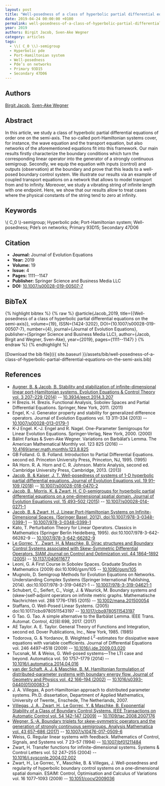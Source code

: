 ```yaml
---
layout: post
title: "Well-posedness of a class of hyperbolic partial differential equations on the semi-axis"
date: 2019-04-24 00:00:00 +0100
permalink: well-posedness-of-a-class-of-hyperbolic-partial-differential-equations-on-the-semi-axis
year: 2019
authors: Birgit Jacob, Sven-Ake Wegner
category: articles
tags:
  - \\( C_0 \\)-semigroup
  - Hyperbolic pde
  - Port-Hamiltonian system
  - Well-posedness
  - Pde’s on networks
  - Primary 93D15
  - Secondary 47D06
---
```

 
## Authors
[Birgit Jacob](authors/birgit-jacob), [Sven-Ake Wegner](authors/sven-ake-wegner)
 
## Abstract
In this article, we study a class of hyperbolic partial differential equations of order one on the semi-axis. The so-called port-Hamiltonian systems cover, for instance, the wave equation and the transport equation, but also networks of the aforementioned equations fit into this framework. Our main results firstly characterize the boundary conditions which turn the corresponding linear operator into the generator of a strongly continuous semigroup. Secondly, we equip the equation with inputs (control) and outputs (observation) at the boundary and prove that this leads to a well-posed boundary control system. We illustrate our results via an example of coupled transport equations on a network that allows to model transport from and to infinity. Moreover, we study a vibrating string of infinite length with one endpoint. Here, we show that our results allow to treat cases where the physical constants of the string tend to zero at infinity.
 
## Keywords
\\( C_0 \\)-semigroup; Hyperbolic pde; Port-Hamiltonian system; Well-posedness; Pde’s on networks; Primary 93D15; Secondary 47D06
 
## Citation
- **Journal:** Journal of Evolution Equations
- **Year:** 2019
- **Volume:** 19
- **Issue:** 4
- **Pages:** 1111--1147
- **Publisher:** Springer Science and Business Media LLC
- **DOI:** [10.1007/s00028-019-00507-7](https://doi.org/10.1007/s00028-019-00507-7)
 
## BibTeX
{% highlight bibtex %}
{% raw %}
@article{Jacob_2019,
  title={{Well-posedness of a class of hyperbolic partial differential equations on the semi-axis}},
  volume={19},
  ISSN={1424-3202},
  DOI={10.1007/s00028-019-00507-7},
  number={4},
  journal={Journal of Evolution Equations},
  publisher={Springer Science and Business Media LLC},
  author={Jacob, Birgit and Wegner, Sven-Ake},
  year={2019},
  pages={1111--1147}
}
{% endraw %}
{% endhighlight %}
 
[Download the bib file]({{ site.baseurl }}/assets/bib/well-posedness-of-a-class-of-hyperbolic-partial-differential-equations-on-the-semi-axis.bib)
 
## References
- [Augner, B. & Jacob, B. Stability and stabilization of infinite-dimensional linear port-Hamiltonian systems. Evolution Equations &amp; Control Theory vol. 3 207–229 (2014)](stability-and-stabilization-of-infinite-dimensional-linear-port-hamiltonian-systems) -- [10.3934/eect.2014.3.207](https://doi.org/10.3934/eect.2014.3.207)
- H Brezis. H. Brezis. Functional Analysis, Sobolev Spaces and Partial Differential Equations. Springer, New York, 2011. (2011)
- Engel, K.-J. Generator property and stability for generalized difference operators. Journal of Evolution Equations vol. 13 311–334 (2013) -- [10.1007/s00028-013-0179-1](https://doi.org/10.1007/s00028-013-0179-1)
- K-J Engel. K.-J. Engel and R. Nagel. One-Parameter Semigroups for Linear Evolution Equations. Springer-Verlag, New York, 2000. (2000)
- Bálint Farkas & Sven-Ake Wegner. Variations on Barbălat’s Lemma. The American Mathematical Monthly vol. 123 825 (2016) -- [10.4169/amer.math.monthly.123.8.825](https://doi.org/10.4169/amer.math.monthly.123.8.825)
- GB Folland. G. B. Folland. Introduction to Partial Differential Equations. second ed. Princeton University Press, Princeton, NJ, 1995. (1995)
- RA Horn. R. A. Horn and C. R. Johnson. Matrix Analysis, second ed. Cambridge University Press, Cambridge, 2013. (2013)
- [Jacob, B. & Kaiser, J. T. Well-posedness of systems of 1-D hyperbolic partial differential equations. Journal of Evolution Equations vol. 19 91–109 (2018)](well-posedness-of-systems-of-1-d-hyperbolic-partial-differential-equations) -- [10.1007/s00028-018-0470-2](https://doi.org/10.1007/s00028-018-0470-2)
- [Jacob, B., Morris, K. & Zwart, H. C 0-semigroups for hyperbolic partial differential equations on a one-dimensional spatial domain. Journal of Evolution Equations vol. 15 493–502 (2015)](c-0-semigroups-for-hyperbolic-partial-differential-equations-on-a-one-dimensional-spatial-domain) -- [10.1007/s00028-014-0271-1](https://doi.org/10.1007/s00028-014-0271-1)
- [Jacob, B. & Zwart, H. J. Linear Port-Hamiltonian Systems on Infinite-Dimensional Spaces. (Springer Basel, 2012). doi:10.1007/978-3-0348-0399-1](linear-port-hamiltonian-systems-on-infinite-dimensional-spaces) -- [10.1007/978-3-0348-0399-1](https://doi.org/10.1007/978-3-0348-0399-1)
- Kato, T. Perturbation Theory for Linear Operators. Classics in Mathematics (Springer Berlin Heidelberg, 1995). doi:10.1007/978-3-642-66282-9 -- [10.1007/978-3-642-66282-9](https://doi.org/10.1007/978-3-642-66282-9)
- [Le Gorrec, Y., Zwart, H. & Maschke, B. Dirac structures and Boundary Control Systems associated with Skew-Symmetric Differential Operators. SIAM Journal on Control and Optimization vol. 44 1864–1892 (2005)](dirac-structures-and-boundary-control-systems-associated-with-skew-symmetric-differential-operators) -- [10.1137/040611677](https://doi.org/10.1137/040611677)
- Leoni, G. A First Course in Sobolev Spaces. Graduate Studies in Mathematics (2009) doi:10.1090/gsm/105 -- [10.1090/gsm/105](https://doi.org/10.1090/gsm/105)
- Mugnolo, D. Semigroup Methods for Evolution Equations on Networks. Understanding Complex Systems (Springer International Publishing, 2014). doi:10.1007/978-3-319-04621-1 -- [10.1007/978-3-319-04621-1](https://doi.org/10.1007/978-3-319-04621-1)
- Schubert, C., Seifert, C., Voigt, J. & Waurick, M. Boundary systems and (skew‐)self‐adjoint operators on infinite metric graphs. Mathematische Nachrichten vol. 288 1776–1785 (2015) -- [10.1002/mana.201500054](https://doi.org/10.1002/mana.201500054)
- Staffans, O. Well-Posed Linear Systems. (2005) doi:10.1017/cbo9780511543197 -- [10.1017/cbo9780511543197](https://doi.org/10.1017/cbo9780511543197)
- G Tao. G. Tao. A simple alternative to the Barbălat Lemma. IEEE Trans. Automat. Control, 42(8):698, 2017. (2017)
- AE Taylor. A. E. Taylor. General Theory of Functions and Integration, second ed. Dover Publications, Inc., New York, 1985. (1985)
- Todorova, G. & Yordanov, B. Weighted $L^2$-estimates for dissipative wave equations with variable coefficients. Journal of Differential Equations vol. 246 4497–4518 (2009) -- [10.1016/j.jde.2009.03.020](https://doi.org/10.1016/j.jde.2009.03.020)
- Tucsnak, M. & Weiss, G. Well-posed systems—The LTI case and beyond. Automatica vol. 50 1757–1779 (2014) -- [10.1016/j.automatica.2014.04.016](https://doi.org/10.1016/j.automatica.2014.04.016)
- [van der Schaft, A. J. & Maschke, B. M. Hamiltonian formulation of distributed-parameter systems with boundary energy flow. Journal of Geometry and Physics vol. 42 166–194 (2002)](hamiltonian-formulation-of-distributed-parameter-systems-with-boundary-energy-flow) -- [10.1016/s0393-0440(01)00083-3](https://doi.org/10.1016/s0393-0440(01)00083-3)
- J. A. Villegas, A port-Hamiltonian approach to distributed parameter systems. Ph.D. dissertation, Department of Applied Mathematics, University of Twente,, Enschede, The Netherlands, 2007.
- [Villegas, J. A., Zwart, H., Le Gorrec, Y. & Maschke, B. Exponential Stability of a Class of Boundary Control Systems. IEEE Transactions on Automatic Control vol. 54 142–147 (2009)](exponential-stability-of-a-class-of-boundary-control-systems) -- [10.1109/tac.2008.2007176](https://doi.org/10.1109/tac.2008.2007176)
- [Wegner, S.-A. Boundary triplets for skew-symmetric operators and the generation of strongly continuous semigroups. Analysis Mathematica vol. 43 657–686 (2017)](boundary-triplets-for-skew-symmetric-operators-and-the-generation-of-strongly-continuous-semigroups) -- [10.1007/s10476-017-0509-6](https://doi.org/10.1007/s10476-017-0509-6)
- Weiss, G. Regular linear systems with feedback. Mathematics of Control, Signals, and Systems vol. 7 23–57 (1994) -- [10.1007/bf01211484](https://doi.org/10.1007/bf01211484)
- Zwart, H. Transfer functions for infinite-dimensional systems. Systems &amp; Control Letters vol. 52 247–255 (2004) -- [10.1016/j.sysconle.2004.02.002](https://doi.org/10.1016/j.sysconle.2004.02.002)
- Zwart, H., Le Gorrec, Y., Maschke, B. & Villegas, J. Well-posedness and regularity of hyperbolic boundary control systems on a one-dimensional spatial domain. ESAIM: Control, Optimisation and Calculus of Variations vol. 16 1077–1093 (2009) -- [10.1051/cocv/2009036](https://doi.org/10.1051/cocv/2009036)

